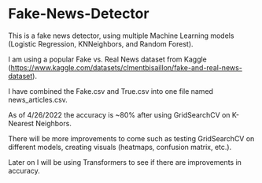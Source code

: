 # Fake-News-Detector

This is a fake news detector, using multiple Machine Learning models (Logistic Regression, KNNeighbors, and Random Forest). 

I am using a popular Fake vs. Real News dataset from Kaggle (https://www.kaggle.com/datasets/clmentbisaillon/fake-and-real-news-dataset).

I have combined the Fake.csv and True.csv into one file named news_articles.csv.

As of 4/26/2022 the accuracy is ~80% after using GridSearchCV on K-Nearest Neighbors.

There will be more improvements to come such as testing GridSearchCV on different models, creating visuals (heatmaps, confusion matrix, etc.).

Later on I will be using Transformers to see if there are improvements in accuracy.
